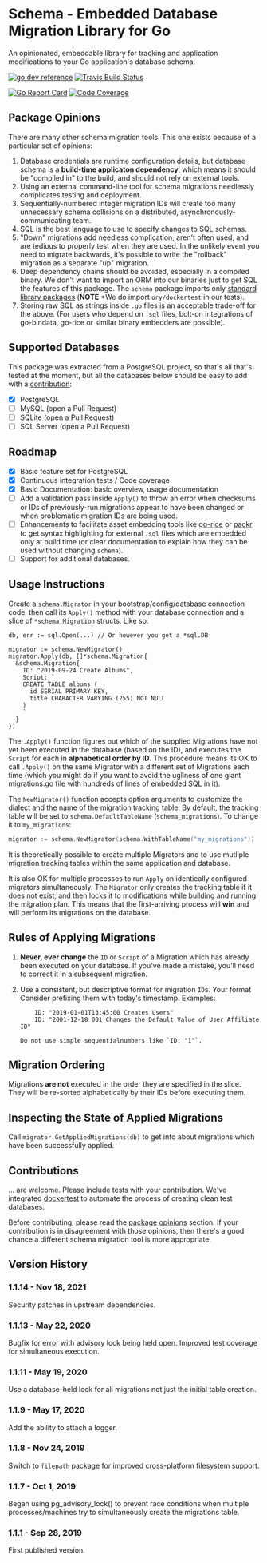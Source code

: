 # Schema - Embedded Database Migration Library for Go

An opinionated, embeddable library for tracking and application modifications
to your Go application's database schema.

[![go.dev reference](https://img.shields.io/badge/go.dev-reference-007d9c?logo=go&logoColor=white&style=for-the-badge)](https://pkg.go.dev/github.com/adlio/schema)
[![Travis Build Status](https://img.shields.io/travis/com/adlio/schema/main?style=for-the-badge)](https://travis-ci.com/github/adlio/schema)

[![Go Report Card](https://goreportcard.com/badge/github.com/adlio/schema?style=for-the-badge)](https://goreportcard.com/report/github.com/adlio/schema)
[![Code Coverage](https://img.shields.io/codecov/c/github/adlio/schema?style=for-the-badge)](https://codecov.io/gh/adlio/schema)

## Package Opinions

There are many other schema migration tools. This one exists because of a
particular set of opinions:

1. Database credentials are runtime configuration details, but database
   schema is a **build-time applicaton dependency**, which means it should be
   "compiled in" to the build, and should not rely on external tools.
2. Using an external command-line tool for schema migrations needlessly
   complicates testing and deployment.
3. Sequentially-numbered integer migration IDs will create too many unnecessary
   schema collisions on a distributed, asynchronously-communicating team.
4. SQL is the best language to use to specify changes to SQL schemas.
5. "Down" migrations add needless complication, aren't often used, and are
   tedious to properly test when they are used. In the unlikely event you need
   to migrate backwards, it's possible to write the "rollback" migration as
   a separate "up" migration.
6. Deep dependency chains should be avoided, especially in a compiled
   binary. We don't want to import an ORM into our binaries just to get SQL
   the features of this package. The `schema` package imports only
   [standard library packages](https://godoc.org/github.com/adlio/schema?imports)
   (**NOTE** \*We do import `ory/dockertest` in our tests).
7. Storing raw SQL as strings inside `.go` files is an acceptable trade-off
   for the above. (For users who depend on `.sql` files, bolt-on integrations
   of go-bindata, go-rice or similar binary embedders are possible).

## Supported Databases

This package was extracted from a PostgreSQL project, so that's all that's
tested at the moment, but all the databases below should be easy to add
with a [contribution](#contributions):

- [x] PostgreSQL
- [ ] MySQL (open a Pull Request)
- [ ] SQLite (open a Pull Request)
- [ ] SQL Server (open a Pull Request)

## Roadmap

- [x] Basic feature set for PostgreSQL
- [x] Continuous integration tests / Code coverage
- [x] Basic Documentation: basic overview, usage documentation
- [ ] Add a validation pass inside `Apply()` to throw an error when checksums or
      IDs of previously-run migrations appear to have been changed or when
      problematic migration IDs are being used.
- [ ] Enhancements to facilitate asset embedding tools like
      [go-rice](https://github.com/GeertJohan/go.rice) or
      [packr](https://github.com/gobuffalo/packr) to get syntax highlighting for
      external `.sql` files which are embedded only at build time (or clear
      documentation to explain how they can be used without changing `schema`).
- [ ] Support for additional databases.

## Usage Instructions

Create a `schema.Migrator` in your bootstrap/config/database connection code,
then call its `Apply()` method with your database connection and a slice of
`*schema.Migration` structs. Like so:

    db, err := sql.Open(...) // Or however you get a *sql.DB

    migrator := schema.NewMigrator()
    migrator.Apply(db, []*schema.Migration{
      &schema.Migration{
        ID: "2019-09-24 Create Albums",
        Script: `
        CREATE TABLE albums (
          id SERIAL PRIMARY KEY,
          title CHARACTER VARYING (255) NOT NULL
        )
        `
      }
    })

The `.Apply()` function figures out which of the supplied Migrations have not
yet been executed in the database (based on the ID), and executes the `Script`
for each in **alphabetical order by ID**. This procedure means its OK to call
`.Apply()` on the same Migrator with a different set of Migrations each time
(which you might do if you want to avoid the ugliness of one giant migrations.go
file with hundreds of lines of embedded SQL in it).

The `NewMigrator()` function accepts option arguments to customize the dialect
and the name of the migration tracking table. By default, the tracking table
will be set to `schema.DefaultTableName` (`schema_migrations`). To change it
to `my_migrations`:

```go
migrator := schema.NewMigrator(schema.WithTableName("my_migrations"))
```

It is theoretically possible to create multiple Migrators and to use mutliple
migration tracking tables within the same application and database.

It is also OK for multiple processes to run `Apply` on identically configured
migrators simultaneously. The `Migrator` only creates the tracking table if it
does not exist, and then locks it to modifications while building and running
the migration plan. This means that the first-arriving process will **win** and
will perform its migrations on the database.

## Rules of Applying Migrations

1.  **Never, ever change** the `ID` or `Script` of a Migration which has already
    been executed on your database. If you've made a mistake, you'll need to correct
    it in a subsequent migration.
2.  Use a consistent, but descriptive format for migration `ID`s. Your format
    Consider
    prefixing them with today's timestamp. Examples:

            ID: "2019-01-01T13:45:00 Creates Users"
            ID: "2001-12-18 001 Changes the Default Value of User Affiliate ID"

        Do not use simple sequentialnumbers like `ID: "1"`.

## Migration Ordering

Migrations **are not** executed in the order they are specified in the slice.
They will be re-sorted alphabetically by their IDs before executing them.

## Inspecting the State of Applied Migrations

Call `migrator.GetAppliedMigrations(db)` to get info about migrations which
have been successfully applied.

## Contributions

... are welcome. Please include tests with your contribution. We've integrated
[dockertest](https://github.com/ory/dockertest) to automate the process of
creating clean test databases.

Before contributing, please read the [package opinions](#package-opinions)
section. If your contribution is in disagreement with those opinions, then
there's a good chance a different schema migration tool is more appropriate.

## Version History

### 1.1.14 - Nov 18, 2021

Security patches in upstream dependencies.

### 1.1.13 - May 22, 2020

Bugfix for error with advisory lock being held open. Improved test coverage for
simultaneous execution.

### 1.1.11 - May 19, 2020

Use a database-held lock for all migrations not just the initial table creation.

### 1.1.9 - May 17, 2020

Add the ability to attach a logger.

### 1.1.8 - Nov 24, 2019

Switch to `filepath` package for improved cross-platform filesystem support.

### 1.1.7 - Oct 1, 2019

Began using pg_advisory_lock() to prevent race conditions when multiple
processes/machines try to simultaneously create the migrations table.

### 1.1.1 - Sep 28, 2019

First published version.
